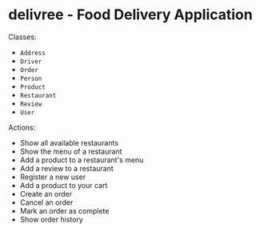 # delivree - Food Delivery Application

Classes:
* `Address`
* `Driver`
* `Order`
* `Person`
* `Product`
* `Restaurant`
* `Review`
* `User`

Actions:
* Show all available restaurants
* Show the menu of a restaurant
* Add a product to a restaurant's menu
* Add a review to a restaurant
* Register a new user
* Add a product to your cart
* Create an order
* Cancel an order
* Mark an order as complete
* Show order history
